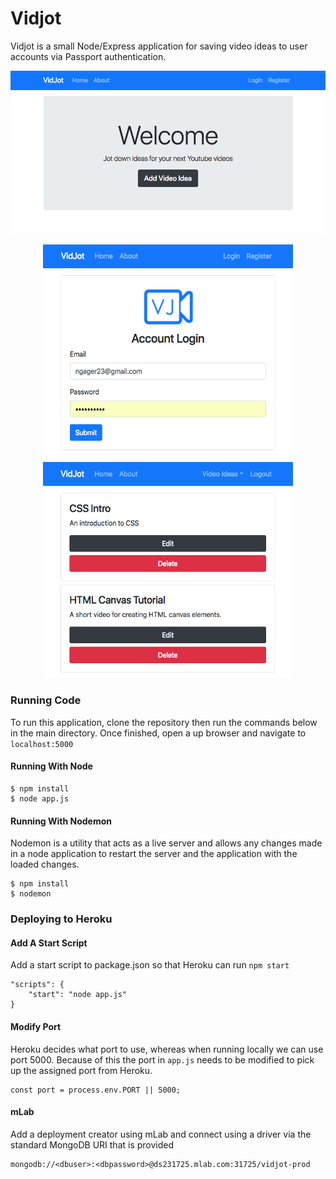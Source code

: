 # Vidjot

Vidjot is a small Node/Express application for saving video ideas to user accounts via Passport authentication.

![welcome](https://github.com/ngager/Vidjot/blob/master/public/img/vidjot.png)
<p align="center">
    <img src="https://github.com/ngager/Vidjot/blob/master/public/img/vidjot-login.png" width="400" height="345"/>
    <img src="https://github.com/ngager/Vidjot/blob/master/public/img/vidjot-ideas.png" width="400" height="345"/>
</p>

### Running Code
To run this application, clone the repository then run the commands below in the main directory. Once finished, open a up browser and navigate to ``` localhost:5000 ```

#### Running With Node
```
$ npm install
$ node app.js 
```

#### Running With Nodemon
Nodemon is a utility that acts as a live server and allows any changes made in a node application to restart the server and the application with the loaded changes.

```
$ npm install
$ nodemon
```

### Deploying to Heroku

#### Add A Start Script
Add a start script to package.json so that Heroku can run ```npm start```

```
"scripts": {
    "start": "node app.js"
}
```

#### Modify Port
Heroku decides what port to use, whereas when running locally we can use port 5000. Because of this the port in ```app.js``` needs to be modified to pick up the assigned port from Heroku.
```
const port = process.env.PORT || 5000;
```

#### mLab
Add a deployment creator using mLab and connect using a driver via the standard MongoDB URI that is provided
```
mongodb://<dbuser>:<dbpassword>@ds231725.mlab.com:31725/vidjot-prod
```
